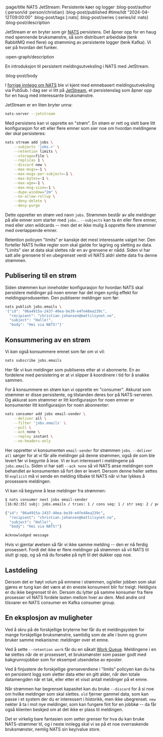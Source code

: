 :page/title NATS JetStream: Persistente køer og logger
:blog-post/author {:person/id :person/christian}
:blog-post/published #time/ldt "2024-04-12T09:00:00"
:blog-post/tags [:nats]
:blog-post/series {:series/id :nats}
:blog-post/description

JetStream er en bryter som gir [NATS](https://nats.io) persistens. Det åpner opp
for en haug med spennende bruksmønstre, så som distribuert arbeidskø (tenk
RabbitMQ med flere) og strømming av persistente logger (tenk Kafka). Vi ser på
hvordan det funker.

:open-graph/description

En introduksjon til persistent meldingsutveksling i NATS med JetStream.

:blog-post/body

I [forrige innlegg om NATS](/intro-til-nats/) ble vi kjent med emnebasert
meldingsutveksling via PubSub. I dag ser vi litt på
[JetStream](https://docs.nats.io/nats-concepts/jetstream), et persistenslag som
åpner opp for en haug med interessante bruksmønstre.

JetStream er en liten bryter unna:

```sh
nats-server --jetstream
```

Med persistens kan vi opprette en "strøm". En strøm er rett og slett bare litt
konfigurasjon for ett eller flere emner som sier noe om hvordan meldingene der
skal persisteres:

```sh
nats stream add jobs \
    --subjects 'jobs.>' \
    --retention limits \
    --storage=file \
    --replicas 1 \
    --discard new \
    --max-msgs=-1 \
    --max-msgs-per-subject=-1 \
    --max-bytes=-1 \
    --max-age=-1 \
    --max-msg-size=-1 \
    --dupe-window="2m" \
    --no-allow-rollup \
    --deny-delete \
    --deny-purge
```

Dette oppretter en strøm ved navn `jobs`. Strømmen består av alle meldinger på
alle emner som starter med `jobs.`. `--subjects` kan ta én eller flere emner,
med eller uten wildcards -- men det er ikke mulig å opprette flere strømmer med
overlappende emner.

Retention policyen "limits" er kanskje det mest interessante valget her. Den
forteller NATS hvilke regler som skal gjelde for lagring og sletting av data.
"Limits" sier at data skal slettes når en av grensene er nådd. Siden vi har satt
alle grensene til en ubegrenset verdi vil NATS aldri slette data fra denne
strømmen.

## Publisering til en strøm

Siden strømmen kun inneholder konfigurasjon for hvordan NATS skal persistere
meldinger på noen emner har det ingen synlig effekt for meldingsprodusenten. Den
publiserer meldinger som før:

```sh
nats publish jobs.emails \
'{"id": "06a4915a-2437-40ea-be39-e4fe48ea239c",
  "recipient": "christian.johansen@mattilsynet.no",
  "subject": "Hallo!",
  "body": "Hei via NATS!"}'
```

## Konsummering av en strøm

Vi _kan_ også konsummere emnet som før om vi vil:

```sh
nats subscribe jobs.emails
```

Her får vi kun meldinger som publiseres etter at vi abonnerte. En av fordelene
med persistering er at vi slipper å koordinere i tid for å snakke sammen.

For å konsummere en strøm kan vi opprette en "consumer". Akkurat som strømmer er
disse persistente, og tilstanden deres bor på NATS-serveren. Og akkurat som
strømmer er litt konfigurasjon for noen emner er konsumenter litt konfigurasjon
for noen abonnenter:

```sh
nats consumer add jobs email-sender \
    --deliver all \
    --filter 'jobs.emails' \
    --pull \
    --ack none \
    --replay instant \
    --no-headers-only
```

Her oppretter vi konsumenten `email-sender` for strømmen `jobs`. `--deliver all`
sørger for at vi får alle meldinger på denne strømmen, også de som ble levert
før vi begynte å lese. Vi er kun interessert i meldingene på `jobs.emails`.
Siden vi har satt `--ack none` så vil NATS anse meldingen som behandlet av
konsumenten så fort den er levert. Dersom denne heller settes til `explicit` må
vi sende en melding tilbake til NATS når vi har lykkes å prosessere meldingen.

Vi kan nå begynne å lese meldinger fra strømmen:

```sh
$ nats consumer next jobs email-sender
[16:02:35] subj: jobs.emails / tries: 1 / cons seq: 1 / str seq: 2 / pending: 1

{"id": "06a4915a-2437-40ea-be39-e4fe48ea239c",
  "recipient": "christian.johansen@mattilsynet.no",
  "subject": "Hallo!",
  "body": "Hei via NATS!"}

Acknowledged message
```

Hvis vi gjentar øvelsen så får vi ikke samme melding -- den er nå ferdig
prosessert. Fordi det ikke er flere meldinger på strømmen så vil NATS til slutt
gi opp, og så må du forsøke på nytt til det dukker opp noe.

## Lastdeling

Dersom det er høyt volum på emnene i strømmen, og/eller jobben som skal gjøres
er tung kan det være at én eneste konsument blir for treigt. Heldigvis er du
ikke begrenset til én. Dersom du lytter på samme konsumer fra flere prosesser
vil NATS fordele lasten mellom hver av dem. Med andre ord tilsvarer en NATS
consumer en Kafka consumer group.

## En eksplosjon av muligheter

Ved å skru på de forskjellige bryterne her får du et meldingsystem for mange
forskjellige bruksmønstre, samtidig som de alle i bunn og grunn bruker samme
mekanisme: meldinger over et emne.

Ved å sette `--retention work` får du en såkalt [Work
Queue](https://docs.nats.io/nats-concepts/core-nats/queue#stream-as-a-queue).
Meldingene i en kø slettes når de er prosessert, et bruksmønster som passer godt
med bakgrunnsjobber som for eksempel utsendelse av eposter.

Ved å finjustere de forskjellige grenseverdiene i "limits" policyen kan du ha en
persistent logg som sletter data etter en gitt alder, når den totale datamengden
når et tak, eller etter et visst antall meldinger på et emne.

Når strømmen har begrenset kapasitet kan du bruke `--discard` for å si noe om
hvilke meldinger som skal slettes. `old` fjerner gammel data, som kan passe i et
system der du er interessert i historikk, men ikke ubegrenset. `new` nekter å ta
i mot nye meldinger, som kan fungere fint for en jobbkø -- da får også klienten
beskjed om at det ikke er plass til meldingen.

Det er virkelig bare fantasien som setter grenser for hva du kan bruke
NATS-strømmer til, og i neste innlegg skal vi se på et noe overraskende
bruksmønster, nemlig NATS sin key/value store.
